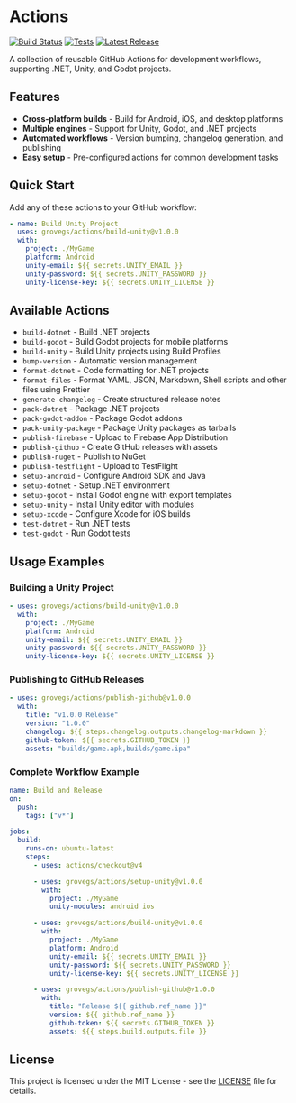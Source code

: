 # Actions

[![Build Status](https://github.com/grovegs/actions/actions/workflows/release.yml/badge.svg)](https://github.com/grovegs/actions/actions/workflows/release.yml)
[![Tests](https://github.com/grovegs/actions/actions/workflows/tests.yml/badge.svg)](https://github.com/grovegs/actions/actions/workflows/tests.yml)
[![Latest Release](https://img.shields.io/github/v/release/grovegs/actions)](https://github.com/grovegs/actions/releases/latest)

A collection of reusable GitHub Actions for development workflows, supporting .NET, Unity, and Godot projects.

## Features

- **Cross-platform builds** - Build for Android, iOS, and desktop platforms
- **Multiple engines** - Support for Unity, Godot, and .NET projects
- **Automated workflows** - Version bumping, changelog generation, and publishing
- **Easy setup** - Pre-configured actions for common development tasks

## Quick Start

Add any of these actions to your GitHub workflow:

```yaml
- name: Build Unity Project
  uses: grovegs/actions/build-unity@v1.0.0
  with:
    project: ./MyGame
    platform: Android
    unity-email: ${{ secrets.UNITY_EMAIL }}
    unity-password: ${{ secrets.UNITY_PASSWORD }}
    unity-license-key: ${{ secrets.UNITY_LICENSE }}
```

## Available Actions

- `build-dotnet` - Build .NET projects
- `build-godot` - Build Godot projects for mobile platforms
- `build-unity` - Build Unity projects using Build Profiles
- `bump-version` - Automatic version management
- `format-dotnet` - Code formatting for .NET projects
- `format-files` - Format YAML, JSON, Markdown, Shell scripts and other files using Prettier
- `generate-changelog` - Create structured release notes
- `pack-dotnet` - Package .NET projects
- `pack-godot-addon` - Package Godot addons
- `pack-unity-package` - Package Unity packages as tarballs
- `publish-firebase` - Upload to Firebase App Distribution
- `publish-github` - Create GitHub releases with assets
- `publish-nuget` - Publish to NuGet
- `publish-testflight` - Upload to TestFlight
- `setup-android` - Configure Android SDK and Java
- `setup-dotnet` - Setup .NET environment
- `setup-godot` - Install Godot engine with export templates
- `setup-unity` - Install Unity editor with modules
- `setup-xcode` - Configure Xcode for iOS builds
- `test-dotnet` - Run .NET tests
- `test-godot` - Run Godot tests

## Usage Examples

### Building a Unity Project

```yaml
- uses: grovegs/actions/build-unity@v1.0.0
  with:
    project: ./MyGame
    platform: Android
    unity-email: ${{ secrets.UNITY_EMAIL }}
    unity-password: ${{ secrets.UNITY_PASSWORD }}
    unity-license-key: ${{ secrets.UNITY_LICENSE }}
```

### Publishing to GitHub Releases

```yaml
- uses: grovegs/actions/publish-github@v1.0.0
  with:
    title: "v1.0.0 Release"
    version: "1.0.0"
    changelog: ${{ steps.changelog.outputs.changelog-markdown }}
    github-token: ${{ secrets.GITHUB_TOKEN }}
    assets: "builds/game.apk,builds/game.ipa"
```

### Complete Workflow Example

```yaml
name: Build and Release
on:
  push:
    tags: ["v*"]

jobs:
  build:
    runs-on: ubuntu-latest
    steps:
      - uses: actions/checkout@v4

      - uses: grovegs/actions/setup-unity@v1.0.0
        with:
          project: ./MyGame
          unity-modules: android ios

      - uses: grovegs/actions/build-unity@v1.0.0
        with:
          project: ./MyGame
          platform: Android
          unity-email: ${{ secrets.UNITY_EMAIL }}
          unity-password: ${{ secrets.UNITY_PASSWORD }}
          unity-license-key: ${{ secrets.UNITY_LICENSE }}

      - uses: grovegs/actions/publish-github@v1.0.0
        with:
          title: "Release ${{ github.ref_name }}"
          version: ${{ github.ref_name }}
          github-token: ${{ secrets.GITHUB_TOKEN }}
          assets: ${{ steps.build.outputs.file }}
```

## License

This project is licensed under the MIT License - see the [LICENSE](LICENSE) file for details.
